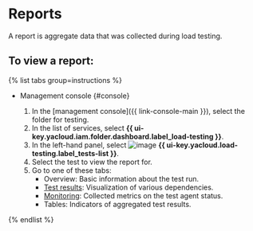 # Reports

A report is aggregate data that was collected during load testing.

## To view a report:

{% list tabs group=instructions %}

- Management console {#console}

   1. In the [management console]({{ link-console-main }}), select the folder for testing.
   1. In the list of services, select **{{ ui-key.yacloud.iam.folder.dashboard.label_load-testing }}**.
   1. In the left-hand panel, select ![image](../../_assets/load-testing/test.svg) **{{ ui-key.yacloud.load-testing.label_tests-list }}**.
   1. Select the test to view the report for.
   1. Go to one of these tabs:
      * Overview: Basic information about the test run.
      * [Test results](load-test-results.md): Visualization of various dependencies.
      * [Monitoring](monitoring.md): Collected metrics on the test agent status.
      * Tables: Indicators of aggregated test results.

{% endlist %}